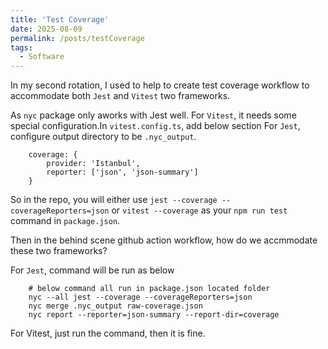 ```yaml
---
title: 'Test Coverage'
date: 2025-08-09
permalink: /posts/testCoverage
tags:
  - Software
---
```

In my second rotation, I used to help to create test coverage workflow to accommodate both `Jest` and `Vitest` two frameworks.

As `nyc` package only aworks with Jest well. For `Vitest`, it needs some special configuration.In `vitest.config.ts`, add below section
For `Jest`, configure output directory to be `.nyc_output`.
```
    coverage: {
        provider: 'Istanbul',
        reporter: ['json', 'json-summary']
    }
```

So in the repo, you will either use `jest --coverage --coverageReporters=json` or `vitest --coverage` as your `npm run test` command in `package.json`.

Then in the behind scene github action workflow, how do we accmmodate these two frameworks?

For `Jest`, command will be run as below
```
    # below command all run in package.json located folder
    nyc --all jest --coverage --coverageReporters=json
    nyc merge .nyc_output raw-coverage.json
    nyc report --reporter=json-summary --report-dir=coverage
```

For Vitest, just run the command, then it is fine.